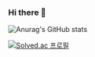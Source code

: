 ### Hi there 👋


![Anurag's GitHub stats](https://github-readme-stats.vercel.app/api?username=rogitun&show_icons=true&theme=radical)

[![Solved.ac
프로필](http://mazassumnida.wtf/api/generate_badge?boj={kunyjf})](https://solved.ac/{kunyjf})

<!--
**rogitun/rogitun** is a ✨ _special_ ✨ repository because its `README.md` (this file) appears on your GitHub profile.

Here are some ideas to get you started:

- 🔭 I’m currently working on ...
- 🌱 I’m currently learning ...
- 👯 I’m looking to collaborate on ...
- 🤔 I’m looking for help with ...
- 💬 Ask me about ...
- 📫 How to reach me: ...
- 😄 Pronouns: ...
- ⚡ Fun fact: ...
-->
